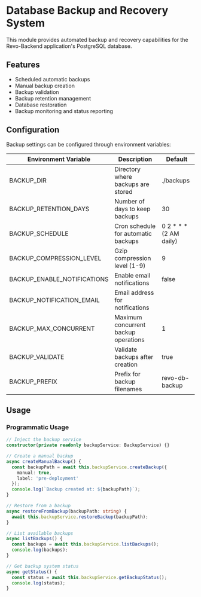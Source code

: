 # Database Backup and Recovery System

This module provides automated backup and recovery capabilities for the Revo-Backend application's PostgreSQL database.

## Features

- Scheduled automatic backups
- Manual backup creation
- Backup validation
- Backup retention management
- Database restoration
- Backup monitoring and status reporting

## Configuration

Backup settings can be configured through environment variables:

| Environment Variable        | Description                          | Default                   |
| --------------------------- | ------------------------------------ | ------------------------- |
| BACKUP_DIR                  | Directory where backups are stored   | ./backups                 |
| BACKUP_RETENTION_DAYS       | Number of days to keep backups       | 30                        |
| BACKUP_SCHEDULE             | Cron schedule for automatic backups  | 0 2 \* \* \* (2 AM daily) |
| BACKUP_COMPRESSION_LEVEL    | Gzip compression level (1-9)         | 9                         |
| BACKUP_ENABLE_NOTIFICATIONS | Enable email notifications           | false                     |
| BACKUP_NOTIFICATION_EMAIL   | Email address for notifications      |                           |
| BACKUP_MAX_CONCURRENT       | Maximum concurrent backup operations | 1                         |
| BACKUP_VALIDATE             | Validate backups after creation      | true                      |
| BACKUP_PREFIX               | Prefix for backup filenames          | revo-db-backup            |

## Usage

### Programmatic Usage

```typescript
// Inject the backup service
constructor(private readonly backupService: BackupService) {}

// Create a manual backup
async createManualBackup() {
  const backupPath = await this.backupService.createBackup({
    manual: true,
    label: 'pre-deployment'
  });
  console.log(`Backup created at: ${backupPath}`);
}

// Restore from a backup
async restoreFromBackup(backupPath: string) {
  await this.backupService.restoreBackup(backupPath);
}

// List available backups
async listBackups() {
  const backups = await this.backupService.listBackups();
  console.log(backups);
}

// Get backup system status
async getStatus() {
  const status = await this.backupService.getBackupStatus();
  console.log(status);
}
```
